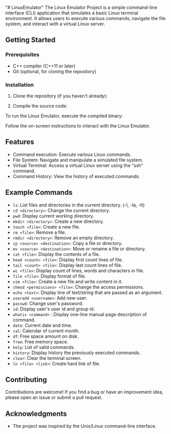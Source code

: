 "# LinuxEmulator" 
The Linux Emulator Project is a simple command-line interface (CLI) application that simulates a basic Linux terminal environment. It allows users to execute various commands, navigate the file system, and interact with a virtual Linux server.

## Getting Started

### Prerequisites

- C++ compiler (C++11 or later)
- Git (optional, for cloning the repository)

### Installation

1. Clone the repository (if you haven't already):

2. Compile the source code:

To run the Linux Emulator, execute the compiled binary:

Follow the on-screen instructions to interact with the Linux Emulator.

## Features

- Command execution: Execute various Linux commands.
- File System: Navigate and manipulate a simulated file system.
- Virtual Terminal: Access a virtual Linux server using the "ssh" command.
- Command History: View the history of executed commands.

## Example Commands

- `ls`: List files and directories in the current directory. (-l, -la, -lt)
- `cd <directory>`: Change the current directory.
- `pwd`: Display current working directory.
- `mkdir <directory>`: Create a new directory.
- `touch <file>`: Create a new file.
- `rm <file>`: Remove a file.
- `rmdir <directory>`: Remove an empty directory.
- `cp <source> <destination>`: Copy a file or directory.
- `mv <source> <destination>`: Move or rename a file or directory.
- `cat <file>`: Display the contents of a file.
- `head <count> <file>`: Display first count lines of file.
- `tail <count> <file>`: Display last count lines of file.
- `wc <file>`: Display count of lines, words and characters in file.
- `file <file>`: Display format of file.
- `vim <file>`: Create a new file and write content in it.
- `chmod <permissions> <file>`: Change the access permissions.
- `echo <text>`: Display line of text/string that are passed as an argument. 
- `useradd <username>`: Add new user.
- `passwd`: Change user's password.
- `id`: Display user's user id and group id.
- `whatis <command>` : Display one-line manual page description of command.
- `date`: Current date and time.
- `cal`: Calendar of current month.
- `df`: Free space amount on disk.
- `free`: Free memory space.
- `help`: List of valid commands.
- `history`: Display history the previously executed commands.
- `clear`: Clear the terminal screen.
- `ln <file> <link>`: Create hard link of file.

## Contributing

Contributions are welcome! If you find a bug or have an improvement idea, please open an issue or submit a pull request.


## Acknowledgments

- The project was inspired by the Unix/Linux command-line interface.
